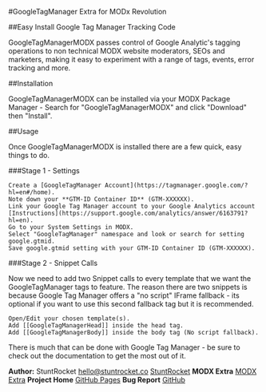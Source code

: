 #GoogleTagManager Extra for MODx Revolution

##Easy Install Google Tag Manager Tracking Code

GoogleTagManagerMODX passes control of Google Analytic's tagging operations to non technical MODX website moderators, SEOs and marketers, making it easy to experiment with a range of tags, events, error tracking and more.

##Installation

GoogleTagManagerMODX can be installed via your MODX Package Manager - Search for "GoogleTagManagerMODX" and click "Download" then "Install".

##Usage

Once GoogleTagManagerMODX is installed there are a few quick, easy things to do.

###Stage 1 - Settings

	Create a [GoogleTagManager Account](https://tagmanager.google.com/?hl=en#/home).
	Note down your **GTM-ID Container ID** (GTM-XXXXXX).
	Link your Google Tag Manager account to your Google Analytics account [Instructions](https://support.google.com/analytics/answer/6163791?hl=en).
	Go to your System Settings in MODX.
	Select "GoogleTagManager" namespace and look or search for setting google.gtmid.
	Save google.gtmid setting with your GTM-ID Container ID (GTM-XXXXXX).
	
###Stage 2 - Snippet Calls

Now we need to add two Snippet calls to every template that we want the GoogleTagManager tags to feature. The reason there are two snippets is because Google Tag Manager offers a "no script" IFrame fallback - its optional if you want to use this second fallback tag but it is recommended.

	Open/Edit your chosen template(s).
	Add [[GoogleTagManagerHead]] inside the head tag.
	Add [[GoogleTagManagerBody]] inside the body tag (No script fallback).

There is much that can be done with Google Tag Manager - be sure to check out the documentation to get the most out of it.

**Author:** StuntRocket hello@stuntrocket.co [StuntRocket](https://stuntrocket.co)
**MODX Extra** [MODX Extra](https://modx.com/extras/package/googletagmanager)
**Project Home** [GitHub Pages](https://stuntrocket.github.io/GoogleTagManagerMODX/)
**Bug Report** [GitHub](https://github.com/stuntrocket/GoogleTagManagerMODX)




